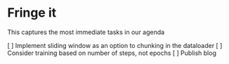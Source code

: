 # Fringe it

This captures the most immediate tasks in our agenda

[ ] Implement sliding window as an option to chunking in the dataloader
[ ] Consider training based on number of steps, not epochs
[ ] Publish blog